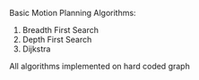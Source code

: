Basic Motion Planning Algorithms:

1. Breadth First Search 
2. Depth First Search 
3. Dijkstra

All algorithms implemented on hard coded graph
